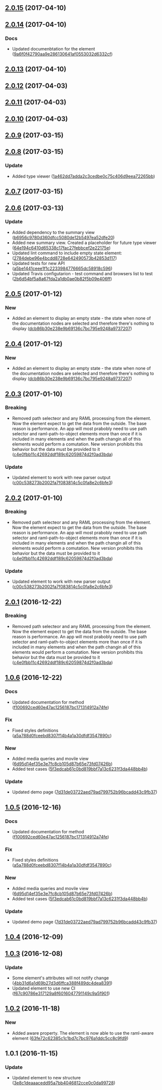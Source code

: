 <a name="2.0.15"></a>
## [2.0.15](https://github.com/advanced-rest-client/raml-documentation-panel/compare/2.0.14...v2.0.15) (2017-04-10)




<a name="2.0.14"></a>
## [2.0.14](https://github.com/advanced-rest-client/raml-documentation-panel/compare/2.0.12...v2.0.14) (2017-04-10)


### Docs

* Updated documenbtation for the element ([9a6f0f42790aa9e286130641af0553032d6332cf](https://github.com/advanced-rest-client/raml-documentation-panel/commit/9a6f0f42790aa9e286130641af0553032d6332cf))



<a name="2.0.13"></a>
## [2.0.13](https://github.com/advanced-rest-client/raml-documentation-panel/compare/2.0.12...v2.0.13) (2017-04-10)




<a name="2.0.12"></a>
## [2.0.12](https://github.com/advanced-rest-client/raml-documentation-panel/compare/2.0.11...v2.0.12) (2017-04-03)




<a name="2.0.11"></a>
## [2.0.11](https://github.com/advanced-rest-client/raml-documentation-panel/compare/2.0.9...v2.0.11) (2017-04-03)




<a name="2.0.10"></a>
## [2.0.10](https://github.com/advanced-rest-client/raml-documentation-panel/compare/2.0.9...v2.0.10) (2017-04-03)




<a name="2.0.9"></a>
## [2.0.9](https://github.com/advanced-rest-client/raml-documentation-panel/compare/2.0.8...v2.0.9) (2017-03-15)




<a name="2.0.8"></a>
## [2.0.8](https://github.com/advanced-rest-client/raml-documentation-panel/compare/2.0.6...v2.0.8) (2017-03-15)


### Update

* Added type viewer ([1a462dd7adda2c3cedbe0c75c406d9eea72265bb](https://github.com/advanced-rest-client/raml-documentation-panel/commit/1a462dd7adda2c3cedbe0c75c406d9eea72265bb))



<a name="2.0.7"></a>
## [2.0.7](https://github.com/advanced-rest-client/raml-documentation-panel/compare/2.0.6...v2.0.7) (2017-03-15)




<a name="2.0.6"></a>
## [2.0.6](https://github.com/advanced-rest-client/raml-documentation-panel/compare/2.0.5...v2.0.6) (2017-03-13)


### Update

* Added dependency to the summary view ([b6956c9780d360dfcc5080de12b5497ea52dfe20](https://github.com/advanced-rest-client/raml-documentation-panel/commit/b6956c9780d360dfcc5080de12b5497ea52dfe20))
* Added new summary view. Created a placeholder for future type viewer ([64e194c6410d65338c17fac27febbcef2e22175e](https://github.com/advanced-rest-client/raml-documentation-panel/commit/64e194c6410d65338c17fac27febbcef2e22175e))
* Updated lint command to include empty state element: ([2784debe96e4bcdd8728e642490573b42853d117](https://github.com/advanced-rest-client/raml-documentation-panel/commit/2784debe96e4bcdd8728e642490573b42853d117))
* Updated tests for new API ([a5be1441ceee1f1c2233984776665dc58918c596](https://github.com/advanced-rest-client/raml-documentation-panel/commit/a5be1441ceee1f1c2233984776665dc58918c596))
* Updated Travis configutarion - test command and browsers list to test ([2b6d54bf5a8a67fda2a1db0ae0b82f5b09e406ff](https://github.com/advanced-rest-client/raml-documentation-panel/commit/2b6d54bf5a8a67fda2a1db0ae0b82f5b09e406ff))



<a name="2.0.5"></a>
## [2.0.5](https://github.com/advanced-rest-client/raml-documentation-panel/compare/2.0.3...v2.0.5) (2017-01-12)


### New

* Added an element to display an empty state - the state when none of the documentation nodes are selected and therefore there's nothing to display ([dcb86b30e238e9b69136c7bc795e9248a9737207](https://github.com/advanced-rest-client/raml-documentation-panel/commit/dcb86b30e238e9b69136c7bc795e9248a9737207))



<a name="2.0.4"></a>
## [2.0.4](https://github.com/advanced-rest-client/raml-documentation-panel/compare/2.0.3...v2.0.4) (2017-01-12)


### New

* Added an element to display an empty state - the state when none of the documentation nodes are selected and therefore there's nothing to display ([dcb86b30e238e9b69136c7bc795e9248a9737207](https://github.com/advanced-rest-client/raml-documentation-panel/commit/dcb86b30e238e9b69136c7bc795e9248a9737207))



<a name="2.0.3"></a>
## [2.0.3](https://github.com/advanced-rest-client/raml-documentation-panel/compare/1.0.6...v2.0.3) (2017-01-10)


### Breaking

* Removed path selecteor and any RAML processing from the element. Now the element expect to get the data from the outside. The base reason is performance. An app will most prabobly need to use path selector and raml-path-to-object elements more than once if it is included in many elements and when the path changin all of this elements would perform a comutation. New version prohibits this behavior but the data must be provided to it ([c4e0fbb11c42692ddf189c62059874d2f0ad3bda](https://github.com/advanced-rest-client/raml-documentation-panel/commit/c4e0fbb11c42692ddf189c62059874d2f0ad3bda))

### Update

* Updated element to work with new parser output ([c00c538273b2002fa7f083814c5c0fa8e2c6bfe3](https://github.com/advanced-rest-client/raml-documentation-panel/commit/c00c538273b2002fa7f083814c5c0fa8e2c6bfe3))



<a name="2.0.2"></a>
## [2.0.2](https://github.com/advanced-rest-client/raml-documentation-panel/compare/1.0.6...v2.0.2) (2017-01-10)


### Breaking

* Removed path selecteor and any RAML processing from the element. Now the element expect to get the data from the outside. The base reason is performance. An app will most prabobly need to use path selector and raml-path-to-object elements more than once if it is included in many elements and when the path changin all of this elements would perform a comutation. New version prohibits this behavior but the data must be provided to it ([c4e0fbb11c42692ddf189c62059874d2f0ad3bda](https://github.com/advanced-rest-client/raml-documentation-panel/commit/c4e0fbb11c42692ddf189c62059874d2f0ad3bda))

### Update

* Updated element to work with new parser output ([c00c538273b2002fa7f083814c5c0fa8e2c6bfe3](https://github.com/advanced-rest-client/raml-documentation-panel/commit/c00c538273b2002fa7f083814c5c0fa8e2c6bfe3))



<a name="2.0.1"></a>
## [2.0.1](https://github.com/advanced-rest-client/raml-documentation-panel/compare/1.0.6...v2.0.1) (2016-12-22)


### Breaking

* Removed path selecteor and any RAML processing from the element. Now the element expect to get the data from the outside. The base reason is performance. An app will most prabobly need to use path selector and raml-path-to-object elements more than once if it is included in many elements and when the path changin all of this elements would perform a comutation. New version prohibits this behavior but the data must be provided to it ([c4e0fbb11c42692ddf189c62059874d2f0ad3bda](https://github.com/advanced-rest-client/raml-documentation-panel/commit/c4e0fbb11c42692ddf189c62059874d2f0ad3bda))



<a name="1.0.6"></a>
## [1.0.6](https://github.com/advanced-rest-client/raml-documentation-panel/compare/1.0.4...v1.0.6) (2016-12-22)


### Docs

* Updated documentation for method ([f100692ced60e47ac1256187bc171314912a74fe](https://github.com/advanced-rest-client/raml-documentation-panel/commit/f100692ced60e47ac1256187bc171314912a74fe))

### Fix

* Fixed styles definitions ([a5a788d0fceebd8307f14b4a1a30dfdf3547890c](https://github.com/advanced-rest-client/raml-documentation-panel/commit/a5a788d0fceebd8307f14b4a1a30dfdf3547890c))

### New

* Added media queries and movile view ([6d95d14ef35e3e7fc8cb105d87b65e73fd07426b](https://github.com/advanced-rest-client/raml-documentation-panel/commit/6d95d14ef35e3e7fc8cb105d87b65e73fd07426b))
* Added test cases ([5f3edcab61c0bd819bbf7a13c6231f3da448bb4b](https://github.com/advanced-rest-client/raml-documentation-panel/commit/5f3edcab61c0bd819bbf7a13c6231f3da448bb4b))

### Update

* Updated demo page ([7d31de03722aed79ad799752b96bcadd43c9fb37](https://github.com/advanced-rest-client/raml-documentation-panel/commit/7d31de03722aed79ad799752b96bcadd43c9fb37))



<a name="1.0.5"></a>
## [1.0.5](https://github.com/advanced-rest-client/raml-documentation-panel/compare/1.0.4...v1.0.5) (2016-12-16)


### Docs

* Updated documentation for method ([f100692ced60e47ac1256187bc171314912a74fe](https://github.com/advanced-rest-client/raml-documentation-panel/commit/f100692ced60e47ac1256187bc171314912a74fe))

### Fix

* Fixed styles definitions ([a5a788d0fceebd8307f14b4a1a30dfdf3547890c](https://github.com/advanced-rest-client/raml-documentation-panel/commit/a5a788d0fceebd8307f14b4a1a30dfdf3547890c))

### New

* Added media queries and movile view ([6d95d14ef35e3e7fc8cb105d87b65e73fd07426b](https://github.com/advanced-rest-client/raml-documentation-panel/commit/6d95d14ef35e3e7fc8cb105d87b65e73fd07426b))
* Added test cases ([5f3edcab61c0bd819bbf7a13c6231f3da448bb4b](https://github.com/advanced-rest-client/raml-documentation-panel/commit/5f3edcab61c0bd819bbf7a13c6231f3da448bb4b))

### Update

* Updated demo page ([7d31de03722aed79ad799752b96bcadd43c9fb37](https://github.com/advanced-rest-client/raml-documentation-panel/commit/7d31de03722aed79ad799752b96bcadd43c9fb37))



<a name="1.0.4"></a>
## [1.0.4](https://github.com/advanced-rest-client/raml-documentation-panel/compare/1.0.3...v1.0.4) (2016-12-09)




<a name="1.0.3"></a>
## [1.0.3](https://github.com/advanced-rest-client/raml-documentation-panel/compare/1.0.2...v1.0.3) (2016-12-08)


### Update

* Some element's attributes will not notify change ([4bb31d6a1d69b27d3d6ffca388f489dc4dea8391](https://github.com/advanced-rest-client/raml-documentation-panel/commit/4bb31d6a1d69b27d3d6ffca388f489dc4dea8391))
* Updated element to use new CI ([f67c90786e317129a8f6016047791149c9a5f901](https://github.com/advanced-rest-client/raml-documentation-panel/commit/f67c90786e317129a8f6016047791149c9a5f901))



<a name="1.0.2"></a>
## [1.0.2](https://github.com/advanced-rest-client/raml-documentation-panel/compare/1.0.1...v1.0.2) (2016-11-18)


### New

* Added aware property. The element is now able to use the raml-aware element ([63fe72c62385c1c1bd7c7bc976a1ddc5cc8c9fd9](https://github.com/advanced-rest-client/raml-documentation-panel/commit/63fe72c62385c1c1bd7c7bc976a1ddc5cc8c9fd9))



<a name="1.0.1"></a>
## 1.0.1 (2016-11-15)


### Update

* Updated element to new structure ([3e8c1deaaacedd95a7bb4046812cce0c0da99728](https://github.com/advanced-rest-client/raml-documentation-panel/commit/3e8c1deaaacedd95a7bb4046812cce0c0da99728))




